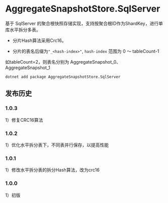 # AggregateSnapshotStore.SqlServer
基于 SqlServer 的聚合根快照存储实现，支持按聚合根ID作为ShardKey，进行单库水平拆分多表。

- 分片Hash算法采用Crc16。

- 分片的表名后缀为`"_<hash-index>"`,  `hash-index` 范围为 0 ～ tableCount-1

如tableCount=2，则表名分别为 AggregateSnapshot_0、AggregateSnapshot_1

```
dotnet add package AggregateSnapshotStore.SqlServer
```

## 发布历史
### 1.0.3
1）修复CRC16算法

### 1.0.2
1）优化水平拆分表下，不同表并行保存，以提高性能

### 1.0.1
1）修改水平拆分表的拆分Hash算法，改为crc16

### 1.0.0
1）初版